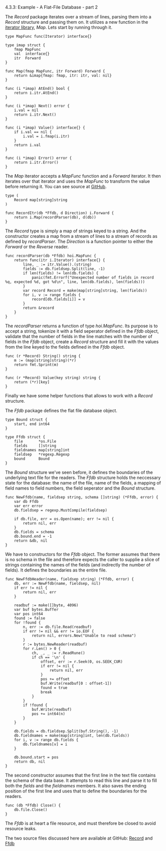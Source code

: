 4.3.3: Example - A Flat-File Database - part 2

The *Record* package iterates over a stream of lines, parsing them into a *Record* structure and passing them on. It utilizes a new function in the [iterator library](https://github.com/mg/i/blob/master/hoi/map.go), *Map*. Lets start by running through it.

    type MapFunc func(Iterator) interface{}
    
    type imap struct {
        fmap MapFunc
        val  interface{}
        itr  Forward
    }
    
    func Map(fmap MapFunc, itr Forward) Forward {
        return &imap{fmap: fmap, itr: itr, val: nil}
    }
    
    func (i *imap) AtEnd() bool {
        return i.itr.AtEnd()
    }
    
    func (i *imap) Next() error {
        i.val = nil
        return i.itr.Next()
    }
    
    func (i *imap) Value() interface{} {
        if i.val == nil {
            i.val = i.fmap(i.itr)
        }
        return i.val
    }
    
    func (i *imap) Error() error {
        return i.itr.Error()
    }

The *Map* iterator accepts a *MapFunc* function and a *Forward* iterator. It then iterates over that iterator and uses the *MapFunc* to transform the value before returning it. You can see source at [GitHub](https://github.com/mg/i/blob/master/hoi/map.go).

    type (
        Record map[string]string
    )
    
    func RecordItr(db *Ffdb, d Direction) i.Forward {
        return i.Map(recordParser(db), d(db))
    }

The *Record* type is simply a map of strings keyed to a string. And the constructor creates a map from a stream of lines to a stream of records as defined by *recordParser*. The *Direction* is a function pointer to either the *Forward* or the *Reverse* reader.

    func recordParser(db *Ffdb) hoi.MapFunc {
        return func(itr i.Iterator) interface{} {
            line, _ := itr.Value().(string)
            fields := db.fieldsep.Split(line, -1)
            if len(fields) != len(db.fields) {
                panic(fmt.Errorf("Unexpected number of fields in record %q, expected %d, got %d\n", line, len(db.fields), len(fields)))
            }
            var record Record = make(map[string]string, len(fields))
            for i, v := range fields {
                record[db.fields[i]] = v
            }
            return &record
        }
    }

The *recordParser* returns a function of type *hoi.MapFunc*. Its purpose is to accept a string, tokenize it with a field seperator defined in the *Ffdb* object, validate that the number of fields in the line matches with the number of fields in the *Ffdb* object, create a *Record* structure and fill it with the values from the line keyed to the fields defined in the *Ffdb* object.

    func (r *Record) String() string {
        m := (map[string]string)(*r)
        return fmt.Sprint(m)
    }
    
    func (r *Record) Value(key string) string {
        return (*r)[key]
    }

Finally we have some helper functions that allows to work with a *Record* structure.

The *Ffdb* package defines the flat file database object.

    type Bound struct {
        start, end int64
    }
    
    type Ffdb struct {
        file       *os.File
        fields     []string
        fieldnames map[string]int
        fieldsep   *regexp.Regexp
        bound      Bound
    }

The *Bound* structure we've seen before, it defines the boundaries of the underlying text file for the readers. The *Ffdb* structure holds the neccessary state for the database: the name of the file, name of the fields, a mapping of field names to field numbers, the field seperator and the *Bound* structure.

    func NewFfdb(name, fieldsep string, schema []string) (*Ffdb, error) {
        var db Ffdb
        var err error
        db.fieldsep = regexp.MustCompile(fieldsep)

        if db.file, err = os.Open(name); err != nil {
            return nil, err
        }
        db.fields = schema
        db.bound.end = -1
        return &db, nil
    }

We have to constructors for the *Ffdb* object. The former assumes that there is no schema in the file and therefore expects the caller to supplie a slice of strings containing the names of the fields (and indirectly the number of fields). It defines the boundaries as the entire file.

    func NewFfdbHeader(name, fieldsep string) (*Ffdb, error) {
        db, err := NewFfdb(name, fieldsep, nil)
        if err != nil {
            return nil, err
        }
    
        readbuf := make([]byte, 4096)
        var buf bytes.Buffer
        var pos int64
        found := false
        for !found {
            n, err := db.file.Read(readbuf)
            if err != nil && err != io.EOF {
                return nil, errors.New("Unable to read schema")
            }
            r := bytes.NewReader(readbuf)
            for r.Len() > 0 {
                ch, _, _ := r.ReadRune()
                if ch == '\n' {
                    offset, err := r.Seek(0, os.SEEK_CUR)
                    if err != nil {
                        return nil, err
                    }
                    pos += offset
                    buf.Write(readbuf[0 : offset-1])
                    found = true
                    break
                }
            }
            if !found {
                buf.Write(readbuf)
                pos += int64(n)
            }
        }
    
        db.fields = db.fieldsep.Split(buf.String(), -1)
        db.fieldnames = make(map[string]int, len(db.fields))
        for i, v := range db.fields {
            db.fieldnames[v] = i
        }
    
        db.bound.start = pos
        return db, nil
    }

The second constructor assumes that the first line in the text file contains the schema of the data base. It attempts to read this line and parse it to fill both the *fields* and the *fieldnames* members. It also saves the ending position of the first line and uses that to define the boundaries for the readers.

    func (db *Ffdb) Close() {
        db.file.Close()
    }

The *Ffdb* is at heart a file resource, and must therefore be closed to avoid resource leaks.

The two source files discussed here are available at GitHub: [Record](https://github.com/mg/hog/blob/master/c4/ffdb/record.go) and [Ffdb](https://github.com/mg/hog/blob/master/c4/ffdb/ffdb.go)
